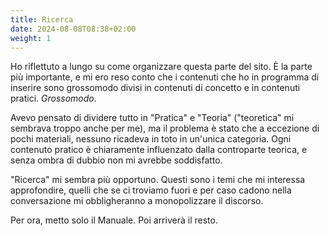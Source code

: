 ```yaml
---
title: Ricerca
date: 2024-08-08T08:38+02:00
weight: 1
---
```


Ho riflettuto a lungo su come organizzare questa parte del sito.  È la parte più importante, e mi ero reso conto che i contenuti che ho in programma di inserire sono grossomodo divisi in contenuti di concetto e in contenuti pratici. _Grossomodo_.

Avevo pensato di dividere tutto in "Pratica" e "Teoria" ("teoretica" mi sembrava troppo anche per me), ma il problema è stato che a eccezione di pochi materiali, nessuno ricadeva in toto in un'unica categoria.  Ogni contenuto pratico è chiaramente influenzato dalla controparte teorica, e senza ombra di dubbio non mi avrebbe soddisfatto.

"Ricerca" mi sembra più opportuno.  Questi sono i temi che mi interessa approfondire, quelli che se ci troviamo fuori e per caso cadono nella conversazione mi obbligheranno a monopolizzare il discorso.

Per ora, metto solo il Manuale.  Poi arriverà il resto.